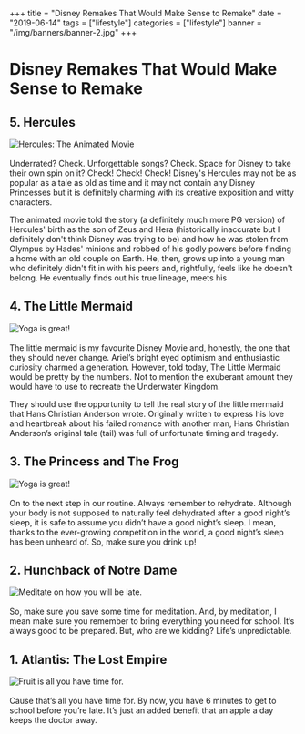 +++
title = "Disney Remakes That Would Make Sense to Remake"
date = "2019-06-14"
tags = ["lifestyle"]
categories = ["lifestyle"]
banner = "/img/banners/banner-2.jpg"
+++

# Disney Remakes That Would Make Sense to Remake


## 5. Hercules
![Hercules: The Animated Movie](/img/blogs/11-06-19/1.jpg)<br><br>
  Underrated? Check. Unforgettable songs? Check. Space for Disney to take their own spin on it? Check! Check! Check! Disney's Hercules may not be as popular as a tale as old as time and it may not contain any Disney Princesses but it is definitely charming with its creative exposition and witty characters.

  The animated movie told the story (a definitely much more PG version) of Hercules' birth as the son of Zeus and Hera (historically inaccurate but I definitely don't think Disney was trying to be) and how he was stolen from Olympus by Hades' minions and robbed of his godly powers before finding a home with an old couple on Earth. He, then, grows up into a young man who definitely didn't fit in with his peers and, rightfully, feels like he doesn't belong. He eventually finds out his true lineage, meets his

## 4. The Little Mermaid
![Yoga is great!](/img/blogs/11-06-19/2.jpg)<br><br>
  The little mermaid is my favourite Disney Movie and, honestly, the one that they should never change. Ariel’s bright eyed optimism and enthusiastic curiosity charmed a generation. However, told today, The Little Mermaid would be pretty by the numbers. Not to mention the exuberant amount they would have to use to recreate the Underwater Kingdom.

  They should use the opportunity to tell the real story of the little mermaid that Hans Christian Anderson wrote. Originally written to express his love and heartbreak about his failed romance with another man, Hans Christian Anderson’s original tale (tail) was full of unfortunate timing and tragedy.

## 3. The Princess and The Frog
![Yoga is great!](/img/blogs/11-06-19/3.jpg)<br><br>
On to the next step in our routine. Always remember to rehydrate. Although your body is not supposed to naturally feel dehydrated after a good night’s sleep, it is safe to assume you didn’t have a good night’s sleep. I mean, thanks to the ever-growing competition in the world, a good night’s sleep has been unheard of. So, make sure you drink up!

## 2. Hunchback of Notre Dame
![Meditate on how you will be late.](/img/blogs/11-06-19/4.jpg)<br><br>
So, make sure you save some time for meditation. And, by meditation, I mean make sure you remember to bring everything you need for school. It’s always good to be prepared. But, who are we kidding? Life’s unpredictable.

## 1. Atlantis: The Lost Empire
![Fruit is all you have time for.](/img/blogs/11-06-19/5.jpg)<br><br>
Cause that’s all you have time for. By now, you have 6 minutes to get to school before you’re late. It’s just an added benefit that an apple a day keeps the doctor away.
